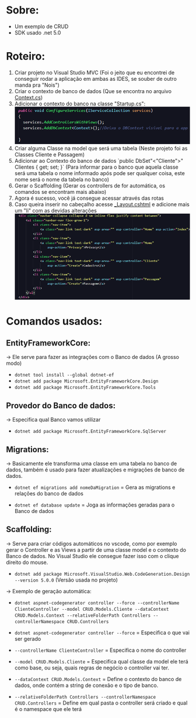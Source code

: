 # Sobre:
  - Um exemplo de CRUD
  - SDK usado .net 5.0

# Roteiro:
  <ol>
    <li>Criar projeto no Visual Studio MVC (Foi o jeito que eu encontrei de conseguir rodar a aplicação em ambas as IDES, se souber de outro manda pra "Nois")</li>
    <li>Criar o contexto de banco de dados (Que se encontra no arquivo <a href="./Models/Context.cs">Context.cs</a>)</li>
    <li>Adicionar o contexto do banco na classe "Startup.cs":
      <img src="Imagens/Startup-context.png">
     </li>
     <li>Criar alguma Classe na model que será uma tabela (Neste projeto foi as Classes Cliente e Passagem)</li>
     <li>Adicionar ao Contexto do banco de dados `public DbSet"<"Cliente">" Clientes { get; set; }` (Para informar para o banco que aquela classe será uma tabela o nome informado após <Cliente> pode ser qualquer coisa, este nome será o nome da tabela no banco)</li>
     <li>Gerar o Scaffolding (Gerar os controllers de for automática, os comandos se encontram mais abaixo)</li>
     <li>Agora é sucesso, você já consegue acessar através das rotas</li>
     <li>Caso queira inserir no cabeçalho acesse <a href="./Views/Shared/_Layout.cshtml">_Layout.cshtml</a> e adicione mais um "li" com as devidas alterações</li>
    <img src="Imagens/_Layout.png">
  </ol>

# Comandos usados:

  ## EntityFrameworkCore:
  -> Ele serve para fazer as integrações com o Banco de dados (A grosso modo)

  - `dotnet tool install --global dotnet-ef`
  - `dotnet add package Microsoft.EntityFrameworkCore.Design`
  - `dotnet add package Microsoft.EntityFrameworkCore.Tools`

  ## Provedor do Banco de dados:
  -> Especifica qual Banco vamos utilizar

  - `dotnet add package Microsoft.EntityFrameworkCore.SqlServer`
  
  ## Migrations:
  -> Basicamente ele transforma uma classe em uma tabela no banco de dados, também é usado para fazer atualizações e migrações de banco de dados.

  - `dotnet ef migrations add nomeDaMigration` = Gera as migrations e relações do banco de dados

  - `dotnet ef database update` = Joga as informações geradas para o Banco de dados


  ## Scaffolding:
  -> Serve para criar códigos automáticos no vscode, como por exemplo gerar o Controller e as Views a partir de uma classe model e o contexto do Banco de dados. No Visual Studio ele consegue fazer isso com o clique direito do mouse.

  - `dotnet add package Microsoft.VisualStudio.Web.CodeGeneration.Design --version 5.0.0` (Versão usada no projeto)

  -> Exemplo de geração automática:
  - `dotnet aspnet-codegenerator controller --force --controllerName ClienteController --model CRUD.Models.Cliente --dataContext CRUD.Models.Context --relativeFolderPath Controllers --controllerNamespace CRUD.Controllers `
  
  - `dotnet aspnet-codegenerator controller --force` = Especifica o que vai ser gerado
  - `--controllerName ClienteController` = Especifica o nome do controller  
  - `--model CRUD.Models.Cliente` = Especifica qual classe da model ele terá como base, ou seja, quais regras de negócio o controller vai ter.
  - `--dataContext CRUD.Models.Context` = Define o contexto do banco de dados, onde contém a string de conexão e o tipo de banco. 
  - `--relativeFolderPath Controllers --controllerNamespace CRUD.Controllers` = Define em qual pasta o controller será criado e qual é o namespace que ele terá 
